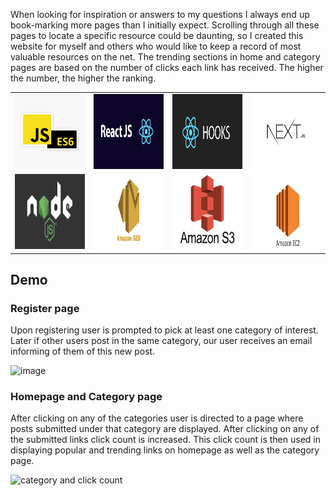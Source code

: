 When looking for inspiration or answers to my questions I always end up book-marking more pages than I initially expect. Scrolling through all these pages to locate a specific resource could be daunting, so I created this website for myself and others who would like to keep a record of most valuable resources on the net. The trending sections in home and category pages are based on the number of clicks each link has received. The higher the number, the higher the ranking.

<table>
  <tr>
    <td><img src="readmeImages/JSES6.jpg" width=600 height=120></td>
    <td><img src="readmeImages/ReactJS.png" width=600 height=120></td>
    <td><img src="readmeImages/ReactHooks.png" width=600 height=120></td>
    <td><img src="readmeImages/NextJs.png" width=600 height=120></td>
  </tr>
  <tr>
    <td><img src="readmeImages/Node.png" width=600 height=120></td>
    <td><img src="readmeImages/SES.png" width=600 height=120></td>
    <td><img src="readmeImages/S3.png" width=600 height=120></td>
    <td><img src="readmeImages/EC2.jpeg" width=600 height=120></td>
  </tr>
 </table>

## Demo

### Register page
Upon registering user is prompted to pick at least one category of interest. Later if other users post in the same category, our user receives an email informing of them of this new post.

![image](https://user-images.githubusercontent.com/22078200/105930560-d476c580-6017-11eb-8d55-a445fc210d4b.png)


### Homepage and Category page

After clicking on any of the categories user is directed to a page where posts submitted under that category are displayed. After clicking on any of the submitted links click count is increased. This click count is then used in displaying popular and trending links on homepage as well as the category page.

![category and click count](https://user-images.githubusercontent.com/22078200/105924004-6a582380-600b-11eb-9bc2-4485fe035d53.gif)


